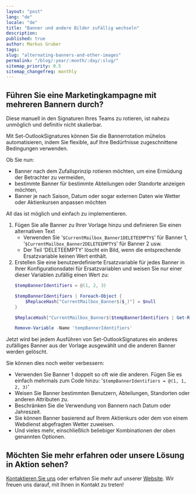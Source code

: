 ```yaml
---
layout: "post"
lang: "de"
locale: "de"
title: "Banner und andere Bilder zufällig wechseln"
description:
published: true
author: Markus Gruber
tags: 
slug: "alternating-banners-and-other-images"
permalink: "/blog/:year/:month/:day/:slug/"
sitemap_priority: 0.5
sitemap_changefreq: monthly
---
```

## Führen Sie eine Marketingkampagne mit mehreren Bannern durch?

Diese manuell in den Signaturen Ihres Teams zu rotieren, ist nahezu unmöglich und definitiv nicht skalierbar.

Mit Set-OutlookSignatures können Sie die Bannerrotation mühelos automatisieren, indem Sie flexible, auf Ihre Bedürfnisse zugeschnittene Bedingungen verwenden.

Ob Sie nun:
- Banner nach dem Zufallsprinzip rotieren möchten, um eine Ermüdung der Betrachter zu vermeiden,
- bestimmte Banner für bestimmte Abteilungen oder Standorte anzeigen möchten,
- Banner je nach Saison, Datum oder sogar externen Daten wie Wetter oder Aktienkursen anpassen möchten

All das ist möglich und einfach zu implementieren.

1. Fügen Sie alle Banner zu Ihrer Vorlage hinzu und definieren Sie einen alternativen Text  
   - Verwenden Sie '`$CurrentMailbox_Banner1DELETEEMPTY$`' für Banner 1, '`$CurrentMailbox_Banner2DELETEEMPTY$`' für Banner 2 usw.  
   - Der Teil 'DELETEEMPTY' löscht ein Bild, wenn die entsprechende Ersatzvariable keinen Wert enthält.
2. Erstellen Sie eine benutzerdefinierte Ersatzvariable für jedes Banner in Ihrer Konfigurationsdatei für Ersatzvariablen und weisen Sie nur einer dieser Variablen zufällig einen Wert zu:
    ```powershell
    $tempBannerIdentifiers = @(1, 2, 3)

    $tempBannerIdentifiers | Foreach-Object {
        $ReplaceHash["CurrentMailbox_Banner$($_)"] = $null
    }

    $ReplaceHash["CurrentMailbox_Banner$($tempBannerIdentifiers | Get-Random)"] = $true

    Remove-Variable -Name 'tempBannerIdentifiers'
    ```
Jetzt wird bei jedem Ausführen von Set-OutlookSignatures ein anderes zufälliges Banner aus der Vorlage ausgewählt und die anderen Banner werden gelöscht.

Sie können dies noch weiter verbessern:  
- Verwenden Sie Banner 1 doppelt so oft wie die anderen. Fügen Sie es einfach mehrmals zum Code hinzu: '`$tempBannerIdentifiers = @(1, 1, 2, 3)`'  
- Weisen Sie Banner bestimmten Benutzern, Abteilungen, Standorten oder anderen Attributen zu.  
- Beschränken Sie die Verwendung von Bannern nach Datum oder Jahreszeit.  
- Sie können Banner basierend auf Ihrem Aktienkurs oder dem von einem Webdienst abgefragten Wetter zuweisen.  
- Und vieles mehr, einschließlich beliebiger Kombinationen der oben genannten Optionen.

## Möchten Sie mehr erfahren oder unsere Lösung in Aktion sehen?
[Kontaktieren Sie uns](/contact/) oder erfahren Sie mehr auf unserer [Website](/). Wir freuen uns darauf, mit Ihnen in Kontakt zu treten!